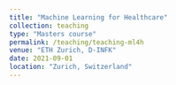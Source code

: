 ```yaml
---
title: "Machine Learning for Healthcare"
collection: teaching
type: "Masters course"
permalink: /teaching/teaching-ml4h
venue: "ETH Zurich, D-INFK"
date: 2021-09-01
location: "Zurich, Switzerland"
---
```


